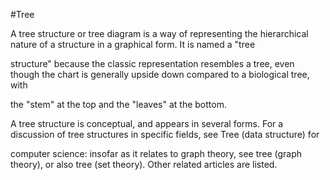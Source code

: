 #Tree

A tree structure or tree diagram is a way of representing the hierarchical nature of a structure in a graphical form. It is named a "tree 

structure" because the classic representation resembles a tree, even though the chart is generally upside down compared to a biological tree, with 

the "stem" at the top and the "leaves" at the bottom.


A tree structure is conceptual, and appears in several forms. For a discussion of tree structures in specific fields, see Tree (data structure) for 

computer science: insofar as it relates to graph theory, see tree (graph theory), or also tree (set theory). Other related articles are listed.

